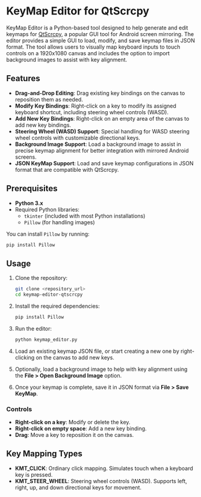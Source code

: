 
# KeyMap Editor for QtScrcpy


KeyMap Editor is a Python-based tool designed to help generate and edit keymaps for [QtScrcpy](https://github.com/barry-ran/QtScrcpy), a popular GUI tool for Android screen mirroring. The editor provides a simple GUI to load, modify, and save keymap files in JSON format. The tool allows users to visually map keyboard inputs to touch controls on a 1920x1080 canvas and includes the option to import background images to assist with key alignment.

## Features

- **Drag-and-Drop Editing**: Drag existing key bindings on the canvas to reposition them as needed.
- **Modify Key Bindings**: Right-click on a key to modify its assigned keyboard shortcut, including steering wheel controls (WASD).
- **Add New Key Bindings**: Right-click on an empty area of the canvas to add new key bindings.
- **Steering Wheel (WASD) Support**: Special handling for WASD steering wheel controls with customizable directional keys.
- **Background Image Support**: Load a background image to assist in precise keymap alignment for better integration with mirrored Android screens.
- **JSON KeyMap Support**: Load and save keymap configurations in JSON format that are compatible with QtScrcpy.

## Prerequisites

- **Python 3.x**
- Required Python libraries:
  - `tkinter` (included with most Python installations)
  - `Pillow` (for handling images)

You can install `Pillow` by running:
```bash
pip install Pillow
```

## Usage

1. Clone the repository:
   ```bash
   git clone <repository_url>
   cd keymap-editor-qtscrcpy
   ```

2. Install the required dependencies:
   ```bash
   pip install Pillow
   ```

3. Run the editor:
   ```bash
   python keymap_editor.py
   ```

4. Load an existing keymap JSON file, or start creating a new one by right-clicking on the canvas to add new keys.

5. Optionally, load a background image to help with key alignment using the **File > Open Background Image** option.

6. Once your keymap is complete, save it in JSON format via **File > Save KeyMap**.

### Controls

- **Right-click on a key**: Modify or delete the key.
- **Right-click on empty space**: Add a new key binding.
- **Drag**: Move a key to reposition it on the canvas.

## Key Mapping Types

- **KMT_CLICK**: Ordinary click mapping. Simulates touch when a keyboard key is pressed.
- **KMT_STEER_WHEEL**: Steering wheel controls (WASD). Supports left, right, up, and down directional keys for movement.

